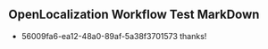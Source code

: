 ## OpenLocalization Workflow Test MarkDown
* 56009fa6-ea12-48a0-89af-5a38f3701573 thanks!

<!--HONumber=Aug16_HO5-->


